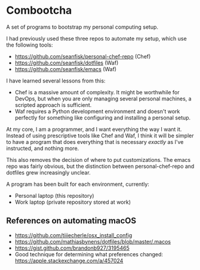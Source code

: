 # Combootcha

A set of programs to bootstrap my personal computing setup.

I had previously used these three repos to automate my setup, which use the following tools:

- https://github.com/seanfisk/personal-chef-repo (Chef)
- https://github.com/seanfisk/dotfiles (Waf)
- https://github.com/seanfisk/emacs (Waf)

I have learned several lessons from this:

- Chef is a massive amount of complexity. It might be worthwhile for DevOps, but when you are only managing several personal machines, a scripted approach is sufficient.
- Waf requires a Python development environment and doesn't work perfectly for something like configuring and installing a personal setup.

At my core, I am a programmer, and I want everything the way I want it. Instead of using prescriptive tools like Chef and Waf, I think it will be simpler to have a program that does everything that is necessary *exactly* as I've instructed, and nothing more.

This also removes the decision of where to put customizations. The emacs repo was fairly obvious, but the distinction between personal-chef-repo and dotfiles grew increasingly unclear.

A program has been built for each environment, currently:

- Personal laptop (this repository)
- Work laptop (private repository stored at work)

## References on automating macOS

- https://github.com/tiiiecherle/osx_install_config
- https://github.com/mathiasbynens/dotfiles/blob/master/.macos
- https://gist.github.com/brandonb927/3195465
- Good technique for determining what preferences changed: https://apple.stackexchange.com/a/457024
